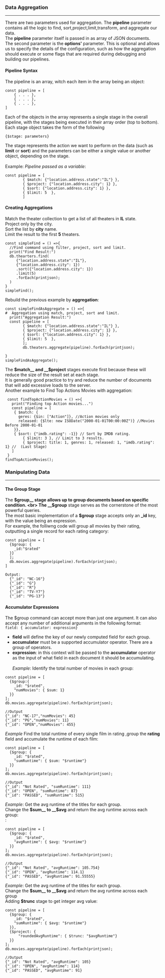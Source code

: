 ### Data Aggregation
___
There are two parameters used for aggregation. The **pipeline** parameter contains all the logic to find, sort,project,limit,transform, 
and aggregate our data. <br>
The **pipeline** parameter itself is passed in as array of JSON documents.<br>
The second parameter is the __options'__ parameter. This is optional and allows us to specify the details of the configuration, such as how the aggregation should execute or some flags that are required during debugging and building our pipelines.<br>

#### Pipeline Syntax
The pipeline is an array, witch each item in the array being an object:
```shell
const pipeline = [
    { . . . },
    { . . . },
    { . . . },
]
```
Each of the objects in the array represents a single stage in the overall pipeline, with 
the stages being executed in their array order (top to bottom). <br>
Each stage object takes the form of the following
```shell
{$stage: parameters}
```
The stage represents the action we want to perform on the data (such as __limit__ or __sort__)
and the parameters can be either a single value or another object, depending on the stage.<br><br>
Example: _Pipeline passed as a variable_:
```shell
const pipeline = [
        { $match: {"location.address.state":"IL"} },
        { $project: {"location.address.city": 1} },
        { $sort: {"location.address.city": 1} },
        { $limit: 5  },
        ]
```

#### Creating Aggregations
Match the theater collection to get a list of all theaters in __IL__ state.<br>
Project only by the city.<br>
Sort the list by __city__ name. <br>
Limit the result to the first __5__ theaters.
```shell
const simpleFind = () =>{
  //Find command using filter, project, sort and limit.
  print("Find Result:")
  db.thearters.find(
     {"location.address.state":"IL"},
     {"location.address.city": 1})
     .sort({"location.address.city": 1})
     .limit(5)
     .forEach(printjson);
  )
}
simpleFind();
```
Rebuild the previous example by __aggregation__:
```shell
const simpleFindAsAggregate = () =>{
#  Aggregation using match, project, sort and limit.
  print("Aggregation Result:")
  const pipeline = [
        { $match: {"location.address.state":"IL"} },
        { $project: {"location.address.city": 1} },
        { $sort: {"location.address.city": 1} },
        { $limit: 5  },
        ];
        db.theaters.aggregate(pipeline).forEach(printjson);

}
simpleFindAsAggregate();
```
The __$match__ and __$project__ stages execute first because these will reduce the size of the result set at each 
stage. <br>
It is generally good practice to try and reduce the number of documents that will add excessive loads to the server.
<br>
Another example to Find Top Actions Movies with aggregation:
```shell
 const findTopActionMovies = () =>{
   print("Finding top Action movies...")
   const pipeline = [
    { $match: {
      geres: {$in: ["Action"]}, //Action movies only
      released: {$lte: new ISODate("2000-01-01T00:00:00Z")} //Movies Before 2000-01-01
    }},
    { $sort: {"imdb.rating": -1}} // Sort by IMDB rating.
        { $limit: 3 }, // Limit to 3 results.
        { $project: title: 1, genres: 1, released: 1, "imdb.rating": 1} //  (Last Stage)
   ]
 }
findTopActionMovies();
```

### Manipulating Data
___
#### The Group Stage
The __$group__ stage allows up to group documents based on specific condition. <br>
The __$group__ stage serves as the cornerstone of the most powerful queries.  <br>
The most basic implementation of a __$group__ stage accepts only an **_id** key, with the value being an expression. <br>
For example, the folliwng code will group all movies by their rating, outputting a single record for each rating category:
```shell
const pipeline = [
  {$group: {
    _id:"$rated"
  }}
  ];
  db.movies.aggregate(pipeline).forEach(printjson);
]

Output:
  {"_id": "NC-16"}
  {"_id": "G"}
  {"_id": "R"}
  {"_id": "TV-Y7"}
  {"_id": "PG-13"}
```

#### Accumulator Expressions
The $group command can accept more than just one argument. It can also accept any number of additional arguments in the 
following format:<br>
`field: { accumulator: expression}` <br>
* __field__ will define the key of our newly computed field for each group.
* __accumulator__ must be a supported accumulator operator. There are a group
of operators.
* __expression__: in this context will be passed to the __accumulator__ operator as the input
of what field in each document it should be accumulating.<br><br>
_Example_: Identify the total number of movies in each group:
```shell
const pipeline = [
  {$group:{
    _id: "$rated",
    "numMovies": { $sum: 1}
  }}
];
db.movies.aggregate(pipeline).forEach(printjson);

//Output
{"_id": "NC-17","numMovies": 45}
{"_id": "PG","numMovies": 11}
{"_id": "OPEN","numMovies": 455}
```

_Example_ Find the total runtime of every single film in rating 
,group the __rating__ field and accumulate the runtime of each film:
```shell
const pipeline = [
  {$group: {
    _id: "$rated",
    "sumRuntime": { $sum: "$runtime"}
  }}
];
db.movies.aggregate(pipeline).forEach(printjson);

//Output
{"_id": "Not Rated", "sumRuntime": 111}
{"_id": "OPEN", "sumRuntime": 87}
{"_id": "PASSED", "sumRuntime": 515}
```
_Example_: Get the avg runtime of the titles for each group.<br>
Change the __$sum__ to __$avg__ and return the avg runtime across each group: <br>:
```shell
const pipeline = [
  {$group: {
    _id: "$rated",
    "avgRuntime": { $avg: "$runtime"}
  }}
];
db.movies.aggregate(pipeline).forEach(printjson);

//Output
{"_id": "Not Rated", "avgRuntime": 105.754}
{"_id": "OPEN", "avgRuntime": 114.1}
{"_id": "PASSED", "avgRuntime": 91.55555}
```
_Example_: Get the avg runtime of the titles for each group.<br>
Change the __$sum__ to __$avg__ and return the avg runtime across each group <br>
Adding __$trunc__ stage to get integer avg value:
```shell
const pipeline = [
  {$group: {
    _id: "$rated",
    "sumRuntime": { $avg: "$runtime"}
  }},
  {$project: {
      "roundedAvgRuntime": { $trunc: "$avgRuntime"}
  }}
];
db.movies.aggregate(pipeline).forEach(printjson);

//Output
{"_id": "Not Rated", "avgRuntime": 105}
{"_id": "OPEN", "avgRuntime": 114}
{"_id": "PASSED", "avgRuntime": 91}
```


